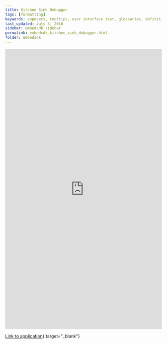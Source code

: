 ```yaml
---
title: Kitchen Sink Debugger
tags: [formatting]
keywords: popovers, tooltips, user interface text, glossaries, definitions
last_updated: July 3, 2016
sidebar: embedsdk_sidebar
permalink: embedsdk_kitchen_sink_debugger.html
folder: embedsdk
---
```


<iframe frameborder="0" width='100%' height='900px' style="overflow: hidden; border-radius: 3px;" scrolling="no" src='https://www.metroplex360.com/sdkdebug'>placeholder</iframe>

[Link to application](https://www.metroplex360.com/sdkdebug){:target="_blank"}
